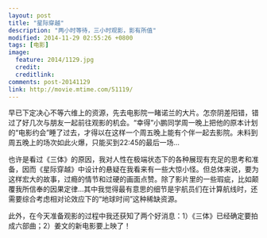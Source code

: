 ```yaml
---
layout: post
title: "星际穿越"
description: "两小时等待，三小时观影，影有所值"
modified: 2014-11-29 02:55:26 +0800
tags: [电影]
image:
  feature: 2014/1129.jpg
  credit:
  creditlink:
comments: post-20141129
link: http://movie.mtime.com/51119/
---
```


早已下定决心不等六维上的资源，先去电影院一睹诺兰的大片。怎奈阴差阳错，错过了好几次与朋友一起前往观影的机会。“幸得”小鹏同学周一晚上把他的原本计划的“电影约会”睡了过去，才得以在这样一个周五晚上能有个伴一起去影院。未料到周五晚上的场次如此火爆，只能买到22:45的最后一场...

也许是看过《三体》的原因，我对人性在极端状态下的各种展现有充足的思考和准备，因而《星际穿越》中设计的悬疑在我看来有一些大惊小怪。但总体来说，要为这样宏大的故事，过瘾的情节和过硬的画面点赞。除了影片里的一些瑕疵，比如颠覆我所信奉的因果定律...其中我觉得最有意思的细节是宇航员们在计算航线时，还需要综合考虑相对论效应下的“地球时间”这种稀缺资源。

此外，在今天准备观影的过程中我还获知了两个好消息：1）《三体》已经确定要拍成六部曲；2）姜文的新电影要上映了！
